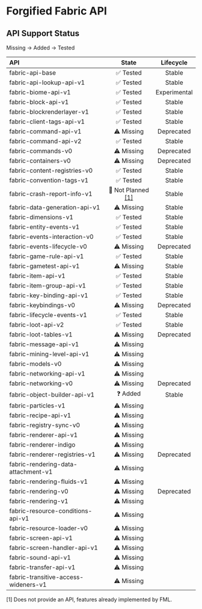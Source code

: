 # Forgified Fabric API

## API Support Status

Missing -> Added -> Tested

| API                                  |          State           |  Lifecycle   |
|:-------------------------------------|:------------------------:|:------------:|
| fabric-api-base                      |         ✅ Tested         |    Stable    |
| fabric-api-lookup-api-v1             |         ✅ Tested         |    Stable    |
| fabric-biome-api-v1                  |         ✅ Tested         | Experimental |
| fabric-block-api-v1                  |         ✅ Tested         |    Stable    |
| fabric-blockrenderlayer-v1           |         ✅ Tested         |    Stable    |
| fabric-client-tags-api-v1            |         ✅ Tested         |    Stable    |
| fabric-command-api-v1                |        ⚠️ Missing        |  Deprecated  |
| fabric-command-api-v2                |         ✅ Tested         |    Stable    |
| fabric-commands-v0                   |        ⚠️ Missing        |  Deprecated  |
| fabric-containers-v0                 |        ⚠️ Missing        |  Deprecated  |
| fabric-content-registries-v0         |         ✅ Tested         |    Stable    |
| fabric-convention-tags-v1            |         ✅ Tested         |    Stable    |
| fabric-crash-report-info-v1          | 🚧 Not Planned [[1]](#1) |    Stable    |
| fabric-data-generation-api-v1        |        ⚠️ Missing        |    Stable    |
| fabric-dimensions-v1                 |         ✅ Tested         |    Stable    |
| fabric-entity-events-v1              |         ✅ Tested         |    Stable    |
| fabric-events-interaction-v0         |         ✅ Tested         |    Stable    |
| fabric-events-lifecycle-v0           |        ⚠️ Missing        |  Deprecated  |
| fabric-game-rule-api-v1              |         ✅ Tested         |    Stable    |
| fabric-gametest-api-v1               |        ⚠️ Missing        |    Stable    |
| fabric-item-api-v1                   |         ✅ Tested         |    Stable    |
| fabric-item-group-api-v1             |         ✅ Tested         |    Stable    |
| fabric-key-binding-api-v1            |         ✅ Tested         |    Stable    |
| fabric-keybindings-v0                |        ⚠️ Missing        |  Deprecated  |
| fabric-lifecycle-events-v1           |         ✅ Tested         |    Stable    |
| fabric-loot-api-v2                   |         ✅ Tested         |    Stable    |
| fabric-loot-tables-v1                |        ⚠️ Missing        |  Deprecated  |
| fabric-message-api-v1                |        ⚠️ Missing        |              |
| fabric-mining-level-api-v1           |        ⚠️ Missing        |              |
| fabric-models-v0                     |        ⚠️ Missing        |              |
| fabric-networking-api-v1             |        ⚠️ Missing        |              |
| fabric-networking-v0                 |        ⚠️ Missing        |  Deprecated  |
| fabric-object-builder-api-v1         |         ❓ Added          |    Stable    |
| fabric-particles-v1                  |        ⚠️ Missing        |              |
| fabric-recipe-api-v1                 |        ⚠️ Missing        |              |
| fabric-registry-sync-v0              |        ⚠️ Missing        |              |
| fabric-renderer-api-v1               |        ⚠️ Missing        |              |
| fabric-renderer-indigo               |        ⚠️ Missing        |              |
| fabric-renderer-registries-v1        |        ⚠️ Missing        |  Deprecated  |
| fabric-rendering-data-attachment-v1  |        ⚠️ Missing        |              |
| fabric-rendering-fluids-v1           |        ⚠️ Missing        |              |
| fabric-rendering-v0                  |        ⚠️ Missing        |  Deprecated  |
| fabric-rendering-v1                  |        ⚠️ Missing        |              |
| fabric-resource-conditions-api-v1    |        ⚠️ Missing        |              |
| fabric-resource-loader-v0            |        ⚠️ Missing        |              |
| fabric-screen-api-v1                 |        ⚠️ Missing        |              |
| fabric-screen-handler-api-v1         |        ⚠️ Missing        |              |
| fabric-sound-api-v1                  |        ⚠️ Missing        |              |
| fabric-transfer-api-v1               |        ⚠️ Missing        |              |
| fabric-transitive-access-wideners-v1 |        ⚠️ Missing        |              |

<a id="1">[1]</a> Does not provide an API, features already implemented by FML.
